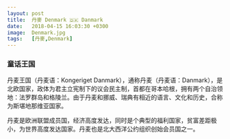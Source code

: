 ```yaml
---
layout: post
title:  丹麥 Denmark 🇩🇰 Danmark
date:   2018-04-15 16:03:30 +0300
image:  Denmark.jpg
tags:   [丹麥,Denmark]
---
```

### 童话王国
丹麦王国（丹麦语：Kongeriget Danmark），通称丹麦（丹麦语：Danmark），是北欧国家，政体为君主立宪制下的议会民主制，首都在哥本哈根，拥有两个自治领地：法罗群岛和格陵兰。由于丹麦和挪威、瑞典有相近的语言、文化和历史，合称为斯堪地那维亚国家。

丹麦是欧洲联盟成员国，经济高度发达，同时是个典型的福利国家，贫富差距极小，为世界高度发达国家。丹麦也是北大西洋公约组织创始会员国之一。
